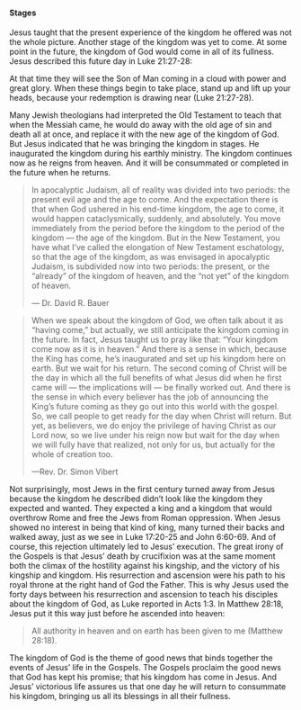 #### Stages

Jesus taught that the present experience of the kingdom he offered was not the whole picture. Another stage of the kingdom was yet to come. At some point in the future, the kingdom of God would come in all of its fullness. Jesus described this future day in Luke 21:27-28:

At that time they will see the Son of Man coming in a cloud with power and great glory. When these things begin to take place, stand up and lift up your heads, because your redemption is drawing near (Luke 21:27-28).

Many Jewish theologians had interpreted the Old Testament to teach that when the Messiah came, he would do away with the old age of sin and death all at once, and replace it with the new age of the kingdom of God.
But Jesus indicated that he was bringing the kingdom in stages. He inaugurated the kingdom during his earthly ministry. The kingdom continues now as he reigns from heaven. And it will be consummated or completed in the future when he returns. 

> In apocalyptic Judaism, all of reality was divided into two periods: the present evil age and the age to come. And the expectation there is that when God ushered in his end-time kingdom, the age to come, it would happen cataclysmically, suddenly, and absolutely. You move immediately from the period before the kingdom to the period of the kingdom — the age of the kingdom. But in the New Testament, you have what I’ve called the elongation of New Testament eschatology, so that the age of the kingdom, as was envisaged in apocalyptic Judaism, is subdivided now into two periods: the present, or the “already” of the kingdom of heaven, and the “not yet” of the kingdom of heaven.
> 
> — Dr. David R. Bauer


> When we speak about the kingdom of God, we often talk about it as “having come,” but actually, we still anticipate the kingdom coming in the future. In fact, Jesus taught us to pray like that: “Your kingdom come now as it is in heaven.” And there is a sense in which, because the King has come, he’s inaugurated and set up his kingdom here on earth. But we wait for his return. The second coming of Christ will be the day in which all the full benefits of what Jesus did when he first came will — the implications will — be finally worked out. And there is the sense in which every believer has the job of announcing the King’s future coming as they go out into this world with the gospel. So, we call people to get ready for the day when Christ will return. But yet, as believers, we do enjoy the privilege of having Christ as our Lord now, so we live under his reign now but wait for the day when we will fully have that realized, not only for us, but actually for the whole of creation too.
> 
> —Rev. Dr. Simon Vibert

Not surprisingly, most Jews in the first century turned away from Jesus because the kingdom he described didn’t look like the kingdom they expected and wanted. They expected a king and a kingdom that would overthrow Rome and free the Jews from Roman oppression. When Jesus showed no interest in being that kind of king, many turned their backs and walked away, just as we see in Luke 17:20-25 and John 6:60-69. 
And of course, this rejection ultimately led to Jesus’ execution. The great irony of the Gospels is that Jesus’ death by crucifixion was at the same moment both the climax of the hostility against his kingship, and the victory of his kingship and kingdom. His resurrection and ascension were his path to his royal throne at the right hand of God the Father. This is why Jesus used the forty days between his resurrection and ascension to teach his disciples about the kingdom of God, as Luke reported in Acts 1:3. 
In Matthew 28:18, Jesus put it this way just before he ascended into heaven:

> All authority in heaven and on earth has been given to me (Matthew 28:18).

The kingdom of God is the theme of good news that binds together the events of Jesus’ life in the Gospels. The Gospels proclaim the good news that God has kept his promise; that his kingdom has come in Jesus. And Jesus’ victorious life assures us that one day he will return to consummate his kingdom, bringing us all its blessings in all their fullness. 
